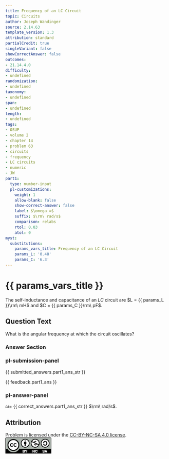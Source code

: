 ```yaml
---
title: Frequency of an LC Circuit
topic: Circuits
author: Joseph Wandinger
source: 2.14.63
template_version: 1.3
attribution: standard
partialCredit: true
singleVariant: false
showCorrectAnswer: false
outcomes:
- 21.14.4.0
difficulty:
- undefined
randomization:
- undefined
taxonomy:
- undefined
span:
- undefined
length:
- undefined
tags:
- OSUP
- volume 2
- chapter 14
- problem 63
- circuits
- frequency
- LC circuits
- numeric
- JW
part1:
  type: number-input
  pl-customizations:
    weight: 1
    allow-blank: false
    show-correct-answer: false
    label: $\omega =$
    suffix: $\rm\ rad/s$
    comparison: relabs
    rtol: 0.03
    atol: 0
myst:
  substitutions:
    params_vars_title: Frequency of an LC Circuit
    params_L: '0.48'
    params_C: '6.3'
---
```

# {{ params_vars_title }}
The self-inductance and capacitance of an $LC$ circuit are $L = {{ params_L }}\rm\ mH$ and $C = {{ params_C }}\rm\ pF$.

## Question Text

What is the angular frequency at which the circuit oscillates?

### Answer Section

### pl-submission-panel

{{ submitted_answers.part1_ans_str }}

{{ feedback.part1_ans }}

### pl-answer-panel

$\omega =$ {{ correct_answers.part1_ans_str }} $\rm\ rad/s$.

## Attribution

Problem is licensed under the [CC-BY-NC-SA 4.0 license](https://creativecommons.org/licenses/by-nc-sa/4.0/).<br> ![The Creative Commons 4.0 license requiring attribution-BY, non-commercial-NC, and share-alike-SA license.](https://raw.githubusercontent.com/firasm/bits/master/by-nc-sa.png)